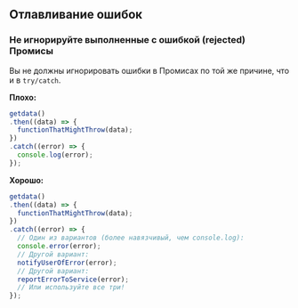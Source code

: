 ## Отлавливание ошибок

### Не игнорируйте выполненные с ошибкой \(rejected\) Промисы

Вы не должны игнорировать ошибки в Промисах по той же причине, что и в `try/catch`.

**Плохо:**

```javascript
getdata()
.then((data) => {
  functionThatMightThrow(data);
})
.catch((error) => {
  console.log(error);
});
```

**Хорошо:**

```javascript
getdata()
.then((data) => {
  functionThatMightThrow(data);
})
.catch((error) => {
  // Один из вариантов (более навязчивый, чем console.log):
  console.error(error);
  // Другой вариант:
  notifyUserOfError(error);
  // Другой вариант:
  reportErrorToService(error);
  // Или используйте все три!
});
```